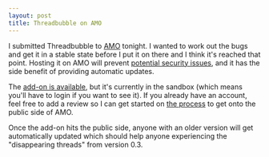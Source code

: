 ```yaml
---
layout: post
title: Threadbubble on AMO
---
```

I submitted Threadbubble to [AMO][1] tonight.  I wanted to work out the bugs and
get it in a stable state before I put it on there and I think it's reached that
point.  Hosting it on AMO will prevent [potential security issues][2], and it
has the side benefit of providing automatic updates.

The [add-on is available][3], but it's currently in the sandbox (which means
you'll have to login if you want to see it).  If you already have an account,
feel free to add a review so I can get started on [the process][4] to get onto
the public side of AMO.

Once the add-on hits the public side, anyone with an older version will get
automatically updated which should help anyone experiencing the "disappearing
threads" from version 0.3.

[1]: https://addons.mozilla.org/
[2]: http://developer.mozilla.org/devnews/index.php/2007/05/30/add-on-updates/
[3]: https://addons.mozilla.org/en-US/thunderbird/addon/5326
[4]: https://addons.mozilla.org/en-US/firefox/pages/policy
